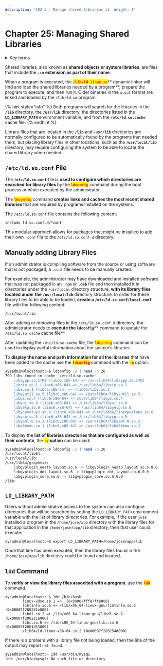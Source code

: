 ```yaml
---
description: '102.3 : Manage shared libraries v2  Weight: 1'
---
```


# Chapter 25: Managing Shared Libraries

<details>

<summary>Key terms</summary>

`/etc/ld.so.conf` One of the cache files used by ldconfig

`LD_LIBRARY_PATH` A colon-separated set of directories where libraries should be searched for first, before the standard set of directories.

`ldconfig` Creates the necessary links and cache to the most recent shared libraries and checks the header and filenames of the libraries it encounters when determining which versions should have their links updated.

`ldd` Prints the shared libraries required by each program or shared libraries specified on the command line

</details>

Shared libraries, also known as **shared objects or system libraries**, are files that include the **`.so`** **extension as part of their name**.

When a program is executed, the <mark style="color:red;">**`/lib/ld-linux.so`**</mark>** dynamic linker will find and load the shared libraries needed by a program**, prepare the program to execute, and then run it. Older binaries in the `a.out` format are linked and loaded by the `/lib/ld.so` program.

{% hint style="info" %}
Both programs will search for the libraries in the **`/lib`** directory, the **`/usr/lib`** directory, the directories listed in the **`LD_LIBRARY_PATH`** environment variable, and from the **`/etc/ld.so.cache`** cache file.
{% endhint %}

Library files that are located in the **`/lib`** and **`/usr/lib`** directories are normally configured to be automatically found by the programs that needed them, but placing library files in other locations, such as the **`/usr/local/lib`** directory, may require configuring the system to be able to locate the shared library when needed.

## `/etc/ld.so.conf` File

The **`/etc/ld.so.conf`** file is **used to configure which directories are searched for library files** by the <mark style="color:red;">**`ldconfig`**</mark> command during the boot process or when executed by the administrator.

The <mark style="color:red;">**`ldconfig`**</mark> command **creates links and caches the most recent shared libraries** that are required by programs installed on the systems.&#x20;

The `/etc/ld.so.conf` file contains the following content:

```
include ld.so.conf.d/*conf
```

This modular approach allows for packages that might be installed to add their own `.conf` file to the `/etc/ld.so.conf.d` directory.

## Manually adding Library Files

If an administrator is compiling software from the source or using software that is not packaged, a `.conf` file needs to be manually created.

For example, the administrator may have downloaded and installed software that was not packaged in an **`.rpm`** or **`.deb`** file and then installed it in directories under the `/usr/local` directory structure, **with its library files located under the `/usr/local/lib`** directory structure. In order for these library files to be able to be loaded, **create a **<mark style="color:red;">**`/etc/ld.so.conf/local.conf`**</mark> file with the following content:

```
/usr/local/lib
```

After adding or removing files in the `/etc/ld.so.conf.d` directory, the administrator needs to **execute the **<mark style="color:red;">**`ldconfig`**</mark>** command to update the **<mark style="color:red;">**`/etc/ld.so.cache`**</mark>** cache file**.

After updating the `/etc/ld.so.cache` file, the <mark style="color:red;">`ldconfig`</mark> command can be used to display useful information about the system's libraries.

To **display the name and path information for all the libraries** that have been added to the cache use the <mark style="color:red;">**`ldconfig`**</mark> command with the <mark style="color:red;">**`-p`**</mark> option:

```bash
sysadmin@localhost:~$ ldconfig -p | head -n 20
799 libs found in cache `/etc/ld.so.cache'
	libzypp.so.1702 (libc6,x86-64) => /usr/lib64/libzypp.so.1702
	libzio.so.1 (libc6,x86-64) => /usr/lib64/libzio.so.1
	libz.so.1 (libc6,x86-64) => /lib64/libz.so.1
	liby2util.so.5 (libc6,x86-64) => /usr/lib64/liby2util.so.5
	liby2.so.4 (libc6,x86-64) => /usr/lib64/liby2.so.4
	libyui.so.8 (libc6,x86-64) => /usr/lib64/libyui.so.8
	libyelp.so.0 (libc6,x86-64) => /usr/lib64/libyelp.so.0
	libycpvalues.so.6 (libc6,x86-64) => /usr/lib64/libycpvalues.so.6
	libycp.so.5 (libc6,x86-64) => /usr/lib64/libycp.so.5
	libyaml-0.so.2 (libc6,x86-64) => /usr/lib64/libyaml-0.so.2
	libx86emu.so.1 (libc6,x86-64) => /usr/lib64/libx86emu.so.1
```

To display the **list of libraries directories that are configured as well as their contents**, the <mark style="color:red;">**`-v`**</mark> **option** can be used:

```bash
sysadmin@localhost:~$ ldconfig -v | head -n 20
/usr/local/lib64:
/usr/local/lib:
/usr/lib64/graphviz:
	libgvplugin_neato_layout.so.6 -> libgvplugin_neato_layout.so.6.0.0
	libgvplugin_dot_layout.so.6 -> libgvplugin_dot_layout.so.6.0.0
	libgvplugin_core.so.6 -> libgvplugin_core.so.6.0.0
/lib:
```

## `LD_LIBRARY_PATH`

Users without administrative access to the system can also configure directories that will be searched by setting the `LD_LIBRARY_PATH` environment variable with the list of library directories. For example, if the user `jose` installed a program in the `/home/jose/app` directory with the library files for that application in the `/home/jose/app/lib` directory, then that user could execute:

```
sysadmin@localhost:~$ export LD_LIBRARY_PATH=/home/jose/app/lib
```

Once that line has been executed, then the library files found in the `/home/jose/app/lib` directory could be found and located.

## `ldd` Command

To **verify or view the library files associted with a program**, use the <mark style="color:red;">**`ldd`**</mark> command.&#x20;

```
sysadmin@localhost:~$ 1dd /bin/bash
        linux-vdso.so.1 =>  (0x00007fffe7ffe000)
        libtinfo.so.5 => /lib/x86_64-linux-gnu/libtinfo.so.5
(0x00007f280231e000)
        libdl.so.2 => /lib/x86_64-linux-gnu/libdl.so.2 (0x00007f280211a000)
        libc.so.6 => /lib/x86_64-linux-gnu/libc.so.6 (0x00007f2801d53000)
        /lib64/ld-linux-x86-64.so.2 (0x00007f280254d000)
```

If there is a problem with a library file not being loaded, then the line of the output may report `not found`.&#x20;

```bash
sysadmin@localhost:~ 1dd /usr/bin/mysq1
ldd: /usr/bin/mysql: No such file or directory
```
